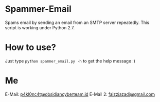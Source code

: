 # Spammer-Email
Spams email by sending an email from an SMTP server repeatedly. This script is working under Python 2.7.

# How to use?
Just type `python spammer_email.py -h` to get the help message :)
# Me
E-Mail: p4kl0nc4t@obsidiancyberteam.id
E-Mail 2: faizzjazadi@gmail.com
